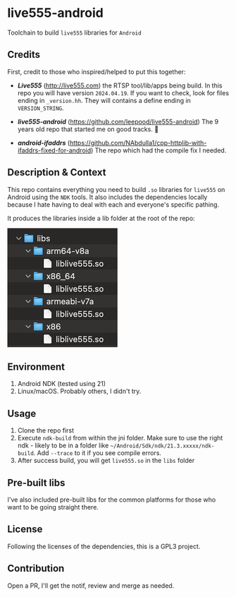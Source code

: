 # live555-android
Toolchain to build `live555` libraries for `Android`

## Credits
First, credit to those who inspired/helped to put this together:

- **_Live555_** (http://live555.com) the RTSP tool/lib/apps being build. In this repo you will have version `2024.04.19`. If you want to check, look for files ending in `_version.hh`. They will contains a define ending in `VERSION_STRING`.

- **_live555-android_** (https://github.com/leepood/live555-android) The 9 years old repo that started me on good tracks. 🫡

- **_android-ifaddrs_** (https://github.com/NAbdulla1/cpp-httplib-with-ifaddrs-fixed-for-android) The repo which had the compile fix I needed.

## Description & Context
This repo contains everything you need to build `.so` libraries for `live555` on Android using the `NDK` tools.
It also includes the dependencies locally because I hate having to deal with each and everyone's specific pathing.

It produces the libraries inside a lib folder at the root of the repo:

![library_folder](./images/library_folders.png)

## Environment
1. Android NDK (tested using 21)
2. Linux/macOS. Probably others, I didn't try.

## Usage
1. Clone the repo first
2. Execute `ndk-build` from within the jni folder. Make sure to use the right ndk - likely to be in a folder like `~/Android/Sdk/ndk/21.3.xxxxx/ndk-build`. 
Add `--trace` to it if you see compile errors.
3. After success build, you will get `live555.so` in the `libs` folder


## Pre-built libs
I've also included pre-built libs for the common platforms for those who want to be going straight there.

## License
Following the licenses of the dependencies, this is a GPL3 project.

## Contribution
Open a PR, I'll get the notif, review and merge as needed.